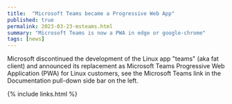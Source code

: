 ```yaml
---
title:  "Microsoft Teams became a Progressive Web App"
published: true
permalink: 2023-03-23-msteams.html
summary: "Microsoft Teams is now a PWA in edge or google-chrome"
tags: [news]
---
```


Microsoft discontinued the development of the Linux app "teams" (aka fat client)
and announced its replacement as Microsoft Teams Progressive Web Application
(PWA) for Linux customers, see the Microsoft Teams link in the Documentation
pull-down side bar on the left.

{% include links.html %}
